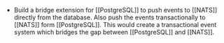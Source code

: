 - Build a bridge extension for [[PostgreSQL]] to push events to [[NATS]] directly from the database. Also push the events transactionally to [[NATS]] form [[PostgreSQL]]. This would create a transactional event system which bridges the gap between [[PostgreSQL]] and [[NATS]].